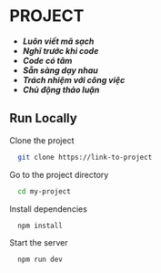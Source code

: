 # PROJECT

- **_Luôn viết mã sạch_**
- **_Nghĩ trước khi code_**
- **_Code có tâm_**
- **_Sẵn sàng dạy nhau_**
- **_Trách nhiệm với công việc_**
- **_Chủ động thảo luận_**

## Run Locally

Clone the project

```bash
  git clone https://link-to-project
```

Go to the project directory

```bash
  cd my-project
```

Install dependencies

```bash
  npm install
```

Start the server

```bash
  npm run dev
```
